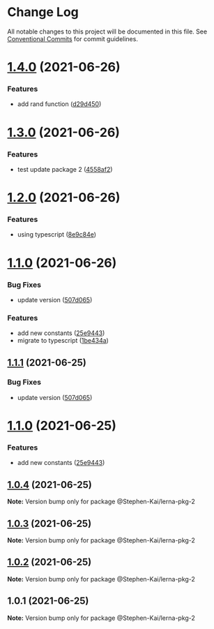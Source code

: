 # Change Log

All notable changes to this project will be documented in this file.
See [Conventional Commits](https://conventionalcommits.org) for commit guidelines.

# [1.4.0](git@github.com:Stephen-Kai/lerna-workspace.git/compare/@Stephen-Kai/lerna-pkg-2@1.3.0...@Stephen-Kai/lerna-pkg-2@1.4.0) (2021-06-26)


### Features

* add rand function ([d29d450](git@github.com:Stephen-Kai/lerna-workspace.git/commit/d29d450fd160e7233e65e6e8a85139448e4e067c))





# [1.3.0](git@github.com:Stephen-Kai/lerna-workspace.git/compare/@Stephen-Kai/lerna-pkg-2@1.2.0...@Stephen-Kai/lerna-pkg-2@1.3.0) (2021-06-26)


### Features

* test update package 2 ([4558af2](git@github.com:Stephen-Kai/lerna-workspace.git/commit/4558af224711beee905226c3c3a72fdf8f57aa9c))





# [1.2.0](git@github.com:Stephen-Kai/lerna-workspace.git/compare/@Stephen-Kai/lerna-pkg-2@1.1.0...@Stephen-Kai/lerna-pkg-2@1.2.0) (2021-06-26)


### Features

* using typescript ([8e9c84e](git@github.com:Stephen-Kai/lerna-workspace.git/commit/8e9c84ec62b2b5a79ffea2a7cb6c98644846957f))





# [1.1.0](git@github.com:Stephen-Kai/lerna-workspace.git/compare/@Stephen-Kai/lerna-pkg-2@1.0.4...@Stephen-Kai/lerna-pkg-2@1.1.0) (2021-06-26)


### Bug Fixes

* update version ([507d065](git@github.com:Stephen-Kai/lerna-workspace.git/commit/507d065ee0dfba1f45142642d15a7c2dfc810514))


### Features

* add new constants ([25e9443](git@github.com:Stephen-Kai/lerna-workspace.git/commit/25e94430b9d52e9d737d2c55398cd302a5bc83dc))
* migrate to typescript ([1be434a](git@github.com:Stephen-Kai/lerna-workspace.git/commit/1be434a1c63cf779bab1dcdd10cb3faed5625e0c))





## [1.1.1](git@github.com:Stephen-Kai/lerna-workspace.git/compare/@Stephen-Kai/lerna-pkg-2@1.1.0...@Stephen-Kai/lerna-pkg-2@1.1.1) (2021-06-25)


### Bug Fixes

* update version ([507d065](git@github.com:Stephen-Kai/lerna-workspace.git/commit/507d065ee0dfba1f45142642d15a7c2dfc810514))





# [1.1.0](git@github.com:Stephen-Kai/lerna-workspace.git/compare/@Stephen-Kai/lerna-pkg-2@1.0.4...@Stephen-Kai/lerna-pkg-2@1.1.0) (2021-06-25)


### Features

* add new constants ([25e9443](git@github.com:Stephen-Kai/lerna-workspace.git/commit/25e94430b9d52e9d737d2c55398cd302a5bc83dc))





## [1.0.4](git@github.com:Stephen-Kai/lerna-workspace.git/compare/@Stephen-Kai/lerna-pkg-2@1.0.3...@Stephen-Kai/lerna-pkg-2@1.0.4) (2021-06-25)

**Note:** Version bump only for package @Stephen-Kai/lerna-pkg-2





## [1.0.3](git@github.com:Stephen-Kai/lerna-workspace.git/compare/@Stephen-Kai/lerna-pkg-2@1.0.2...@Stephen-Kai/lerna-pkg-2@1.0.3) (2021-06-25)

**Note:** Version bump only for package @Stephen-Kai/lerna-pkg-2





## [1.0.2](git@github.com:Stephen-Kai/lerna-workspace.git/compare/@Stephen-Kai/lerna-pkg-2@1.0.1...@Stephen-Kai/lerna-pkg-2@1.0.2) (2021-06-25)

**Note:** Version bump only for package @Stephen-Kai/lerna-pkg-2





## 1.0.1 (2021-06-25)

**Note:** Version bump only for package @Stephen-Kai/lerna-pkg-2
